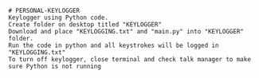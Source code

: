 	# PERSONAL-KEYLOGGER
	Keylogger using Python code. 
	Create folder on desktop titled "KEYLOGGER"
	Download and place "KEYLOGGING.txt" and "main.py" into "KEYLOGGER" folder.
	Run the code in python and all keystrokes will be logged in "KEYLOGGING.txt"
	To turn off keylogger, close terminal and check talk manager to make sure Python is not running
